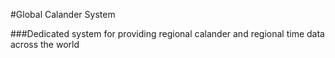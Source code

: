 #Global Calander System

###Dedicated system for providing regional calander and regional time data across the world
